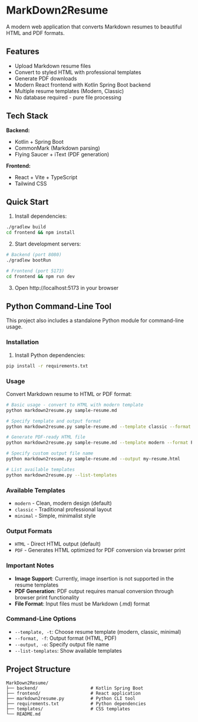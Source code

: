 # MarkDown2Resume

A modern web application that converts Markdown resumes to beautiful HTML and PDF formats.

## Features

- Upload Markdown resume files
- Convert to styled HTML with professional templates
- Generate PDF downloads
- Modern React frontend with Kotlin Spring Boot backend
- Multiple resume templates (Modern, Classic)
- No database required - pure file processing

## Tech Stack

**Backend:**
- Kotlin + Spring Boot
- CommonMark (Markdown parsing)
- Flying Saucer + iText (PDF generation)

**Frontend:**
- React + Vite + TypeScript
- Tailwind CSS

## Quick Start

1. Install dependencies:
```bash
./gradlew build
cd frontend && npm install
```

2. Start development servers:
```bash
# Backend (port 8080)
./gradlew bootRun

# Frontend (port 5173)
cd frontend && npm run dev
```

3. Open http://localhost:5173 in your browser

## Python Command-Line Tool

This project also includes a standalone Python module for command-line usage.

### Installation

1. Install Python dependencies:
```bash
pip install -r requirements.txt
```

### Usage

Convert Markdown resume to HTML or PDF format:

```bash
# Basic usage - convert to HTML with modern template
python markdown2resume.py sample-resume.md

# Specify template and output format
python markdown2resume.py sample-resume.md --template classic --format HTML

# Generate PDF-ready HTML file
python markdown2resume.py sample-resume.md --template modern --format PDF

# Specify custom output file name
python markdown2resume.py sample-resume.md --output my-resume.html

# List available templates
python markdown2resume.py --list-templates
```

### Available Templates

- `modern` - Clean, modern design (default)
- `classic` - Traditional professional layout
- `minimal` - Simple, minimalist style

### Output Formats

- `HTML` - Direct HTML output (default)
- `PDF` - Generates HTML optimized for PDF conversion via browser print

### Important Notes

- **Image Support**: Currently, image insertion is not supported in the resume templates
- **PDF Generation**: PDF output requires manual conversion through browser print functionality
- **File Format**: Input files must be Markdown (.md) format

### Command-Line Options

- `--template, -t`: Choose resume template (modern, classic, minimal)
- `--format, -f`: Output format (HTML, PDF)
- `--output, -o`: Specify output file name
- `--list-templates`: Show available templates

## Project Structure

```
MarkDown2Resume/
├── backend/                    # Kotlin Spring Boot
├── frontend/                   # React application
├── markdown2resume.py          # Python CLI tool
├── requirements.txt            # Python dependencies
├── templates/                  # CSS templates
└── README.md
```
